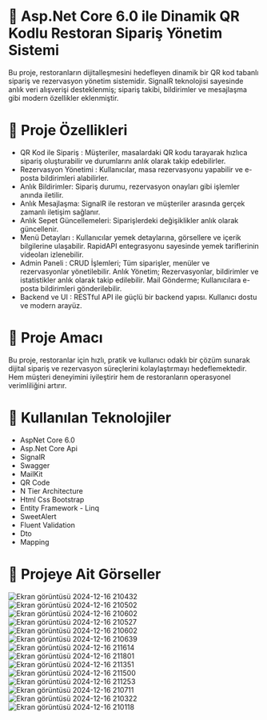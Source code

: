 # 🔧 Asp.Net Core 6.0 ile Dinamik QR Kodlu Restoran Sipariş Yönetim Sistemi
Bu proje, restoranların dijitalleşmesini hedefleyen dinamik bir QR kod tabanlı sipariş ve rezervasyon yönetim sistemidir. SignalR teknolojisi sayesinde anlık veri alışverişi desteklenmiş; sipariş takibi, bildirimler ve mesajlaşma gibi modern özellikler eklenmiştir.
# 🚀 Proje Özellikleri
*  QR Kod ile Sipariş : Müşteriler, masalardaki QR kodu tarayarak hızlıca sipariş oluşturabilir ve durumlarını anlık olarak takip edebilirler.
*  Rezervasyon Yönetimi : Kullanıcılar, masa rezervasyonu yapabilir ve e-posta bildirimleri alabilirler.
*  Anlık Bildirimler: Sipariş durumu, rezervasyon onayları gibi işlemler anında iletilir.
* Anlık Mesajlaşma: SignalR ile restoran ve müşteriler arasında gerçek zamanlı iletişim sağlanır.
* Anlık Sepet Güncellemeleri: Siparişlerdeki değişiklikler anlık olarak güncellenir.
* Menü Detayları : Kullanıcılar yemek detaylarına, görsellere ve içerik bilgilerine ulaşabilir.
RapidAPI entegrasyonu sayesinde yemek tariflerinin videoları izlenebilir.
* Admin Paneli : CRUD İşlemleri; Tüm siparişler, menüler ve rezervasyonlar yönetilebilir.
Anlık Yönetim; Rezervasyonlar, bildirimler ve istatistikler anlık olarak takip edilebilir.
Mail Gönderme; Kullanıcılara e-posta bildirimleri gönderilebilir.
* Backend ve UI : RESTful API ile güçlü bir backend yapısı.
Kullanıcı dostu ve modern arayüz.
# 🎯 Proje Amacı
Bu proje, restoranlar için hızlı, pratik ve kullanıcı odaklı bir çözüm sunarak dijital sipariş ve rezervasyon süreçlerini kolaylaştırmayı hedeflemektedir. Hem müşteri deneyimini iyileştirir hem de restoranların operasyonel verimliliğini artırır.
# 🔧 Kullanılan Teknolojiler
* AspNet Core 6.0
* Asp.Net Core Api
* SignalR
* Swagger
* MailKit
* QR Code
* N Tier Architecture
* Html Css Bootstrap
* Entity Framework - Linq
* SweetAlert
* Fluent Validation
* Dto
* Mapping
# 📸 Projeye Ait Görseller
![Ekran görüntüsü 2024-12-16 210432](https://github.com/user-attachments/assets/0d56b015-b065-4bc0-a068-a95a2b05b5f7)
![Ekran görüntüsü 2024-12-16 210502](https://github.com/user-attachments/assets/967e9f68-1794-426b-9733-a5744784f7f0)
![Ekran görüntüsü 2024-12-16 210602](https://github.com/user-attachments/assets/91933fed-a380-4ac0-9a7c-797533d8e240)
![Ekran görüntüsü 2024-12-16 210527](https://github.com/user-attachments/assets/3e74247d-e5d9-44de-8815-500bd3f5d987)
![Ekran görüntüsü 2024-12-16 210602](https://github.com/user-attachments/assets/2c9dff97-86ea-4a6f-86c9-7dd4ed4976a4)
![Ekran görüntüsü 2024-12-16 210639](https://github.com/user-attachments/assets/ca1145b0-1d33-447b-a0b4-1a07e7bc98e6)
![Ekran görüntüsü 2024-12-16 211614](https://github.com/user-attachments/assets/11c0d890-24c6-4466-bef8-34499ce2239e)
![Ekran görüntüsü 2024-12-16 211801](https://github.com/user-attachments/assets/4ede8839-195a-4645-8e22-195d1e0f670f)
![Ekran görüntüsü 2024-12-16 211351](https://github.com/user-attachments/assets/2be0d5b5-591f-4c6d-b041-bf37685b9703)
![Ekran görüntüsü 2024-12-16 211500](https://github.com/user-attachments/assets/a9628a3c-cb5d-423a-9474-ec14fa4a4334)
![Ekran görüntüsü 2024-12-16 211253](https://github.com/user-attachments/assets/fc69cce5-2bf8-4409-8150-77e2680e116e)
![Ekran görüntüsü 2024-12-16 210711](https://github.com/user-attachments/assets/3daabfc8-7498-438c-b281-de7984eac937)
![Ekran görüntüsü 2024-12-16 210322](https://github.com/user-attachments/assets/0895c0c9-678d-4628-8e66-c5b8f536a6ba)
![Ekran görüntüsü 2024-12-16 210118](https://github.com/user-attachments/assets/d4c6c56c-0897-47ff-ab13-0a2f0238fe62)









